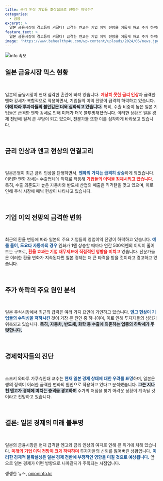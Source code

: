 ```yaml
---
title: 금리 인상 기업들 초상집으로 향하는 이유는?
categories:
  - 금융
excerpt: >
  일본 금융시장에 경고등이 켜졌다! 급격한 엔고는 기업 이익 전망을 어둡게 하고 주가 하락을 가속화하고 있다. 전문가들은 일본 시장을 떨어지는 칼에 비유하며, 위기감을 드러내고 있다. 지금, 일본 경제의 미래는 어둠 속에 놓여 있다.
feature_text: >
  일본 금융시장에 경고등이 켜졌다! 급격한 엔고는 기업 이익 전망을 어둡게 하고 주가 하락을 가속화하고 있다. 전문가들은 일본 시장을 떨어지는 칼에 비유하며, 위기감을 드러내고 있다. 지금, 일본 경제의 미래는 어둠 속에 놓여 있다.
image: 'https://www.behealthy4u.com/wp-content/uploads/2024/06/news.jpg'
---
```


<p><img src="https://www.behealthy4u.com/wp-content/uploads/2024/06/news.jpg" alt="info 속보" /></p>

<h2 data-ke-size="size26">일본 금융시장 믹스 현황</h2>

<p data-ke-size="size16">&nbsp;</p>

<p>일본의 금융시장이 현재 심각한 혼란에 빠져 있습니다. <b><span style="color: #ee2323;">예상치 못한 금리 인상</span></b>과 급격한 엔화 강세가 복합적으로 작용하면서, 기업들의 이익 전망이 급격히 하락하고 있습니다. <b><span style="background-color: #21538527;">이에 따라 투자자들의 불안감은 더욱 심화되고 있습니다.</span></b> 특히, 수출 비중이 높은 일본 기업들은 급격한 엔화 강세로 인해 미래가 더욱 불투명해졌습니다. 이러한 상황은 일본 경제 전반에 걸쳐 큰 부담이 되고 있으며, 전문가들 또한 이를 심각하게 바라보고 있습니다.</p>

<p data-ke-size="size16">&nbsp;</p>

<h2 data-ke-size="size26">금리 인상과 엔고 현상의 연결고리</h2>

<p data-ke-size="size16">&nbsp;</p>

<p>일본은행이 최근 금리 인상을 단행하면서, <b><span style="color: #1a5490;">엔화의 가치는 급격히 상승</span></b>하게 되었습니다. 이러한 엔화 강세는 수출업체에 악재로 작용해 <b><span style="color: #ee2323;">기업들의 이익을 침체시키고 있습니다</span></b>. 특히, 수출 의존도가 높은 자동차와 반도체 산업의 매출은 직격탄을 맞고 있으며, 이로 인해 주식 시장에 패닉 현상이 나타나고 있습니다.</p>

<p data-ke-size="size16">&nbsp;</p>

<h2 data-ke-size="size26">기업 이익 전망의 급격한 변화</h2>

<p data-ke-size="size16">&nbsp;</p>

<p>최근의 환율 변동에 따라 일본의 주요 기업들의 영업이익 전망이 하락하고 있습니다. <b><span style="color: #1a5490;">예를 들어, 도요타 자동차의 경우</span></b> 엔화가 1엔 상승할 때마다 연간 500억엔의 이익이 줄어드는 구조로, <b><span style="color: #ee2323;">환율 효과는 기업 재무제표에 직접적인 영향을 미치고</span></b> 있습니다. 전문가들은 이러한 환율 변화가 지속된다면 일본 경제는 더 큰 타격을 받을 것이라고 경고하고 있습니다.</p>

<p data-ke-size="size16">&nbsp;</p>

<h2 data-ke-size="size26">주가 하락의 주요 원인 분석</h2>

<p data-ke-size="size16">&nbsp;</p>

<p>일본 주식시장에서 최근의 급락은 여러 가지 요인에 기인하고 있습니다. <b><span style="color: #1a5490;">엔고 현상이 기업들의 수익성을 저하시킨</span></b> 것이 가장 큰 원인 중 하나이며, 이로 인해 투자자들의 심리가 위축되고 있습니다. <b><span style="background-color: #21538527;">특히, 자동차, 반도체, 화학 등 수출에 의존하는 업종의 하락세가 뚜렷합니다.</span></b></p>

<p data-ke-size="size16">&nbsp;</p>

<h2 data-ke-size="size26">경제학자들의 진단</h2>

<p data-ke-size="size16">&nbsp;</p>

<p>스즈키 와타루 가쿠슈인대 교수는 <b><span style="color: #1a5490;">현재 일본 경제 상태에 대한 우려를 표명</span></b>하며, 일본은행의 정책이 이러한 급격한 변화의 원인으로 작용하고 있다고 분석했습니다. <b><span style="background-color: #21538527;">그는 지나친 엔고가 경제에 미치는 충격을 경고하며</span></b> 주가의 저점을 찾기 어려운 상황이 계속될 것이라고 전망하고 있습니다.</p>

<p data-ke-size="size16">&nbsp;</p>

<h2 data-ke-size="size26">결론: 일본 경제의 미래 불투명</h2>

<p data-ke-size="size16">&nbsp;</p>

<p>일본의 금융시장은 현재 급격한 엔고와 금리 인상의 여파로 인해 큰 위기에 처해 있습니다. <b><span style="color: #ee2323;">미래의 기업 이익 전망이 크게 하락하며</span></b> 투자자들의 신뢰를 잃어버린 상황입니다. <b><span style="color: #1a5490;">이러한 경제적 불확실성은 일본 경제 전반에 부정적인 영향을 미칠 것으로 예상됩니다.</span></b> 앞으로 일본 경제가 어떤 방향으로 나아갈지가 주목되는 시점입니다.</p>
생생한 뉴스, <a href="https://onioninfo.kr" rel="dofollow">onioninfo.kr</a>


